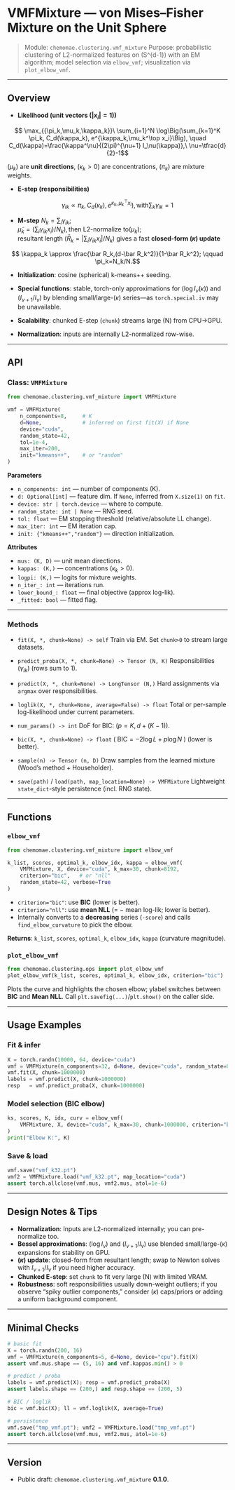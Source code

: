 # VMFMixture — von Mises–Fisher Mixture on the Unit Sphere

> Module: `chemomae.clustering.vmf_mixture`
> Purpose: probabilistic clustering of L2-normalized features on (S^{d-1}) with an EM algorithm; model selection via `elbow_vmf`; visualization via `plot_elbow_vmf`.

---

## Overview

* **Likelihood (unit vectors ($`|x_i|=1`$))**
```math
  \max_{{\pi_k,\mu_k,\kappa_k}}\ \sum_{i=1}^N \log\Big(\sum_{k=1}^K \pi_k, C_d(\kappa_k), e^{\kappa_k,\mu_k^\top x_i}\Big),
  \quad C_d(\kappa)=\frac{\kappa^\nu}{(2\pi)^{\nu+1} I_\nu(\kappa)},\ \nu=\tfrac{d}{2}-1
```
  ($`\mu_k`$) are **unit directions**, ($`\kappa_k>0`$) are concentrations, ($`\pi_k`$) are mixture weights.

* **E-step (responsibilities)**
```math
\gamma_{ik}\propto \pi_k,C_d(\kappa_k),e^{\kappa_k,\mu_k^\top x_i}), \text{with} \sum_k\gamma_{ik}=1
```
* **M-step**
$`N_k=\sum_i\gamma_{ik}`$; <br>
$`\tilde\mu_k=\big(\sum_i \gamma_{ik} x_i\big)/N_k), \text{then L2-normalize to} (\mu_k);
`$ <br>
resultant length ($`\bar R_k=|\sum_i\gamma_{ik}x_i|/N_k`$) gives a fast **closed-form ($`\kappa`$) update**

```math
  \kappa_k \approx \frac{\bar R_k,(d-\bar R_k^2)}{1-\bar R_k^2};
  \qquad \pi_k=N_k/N.
```

* **Initialization**: cosine (spherical) k-means++ seeding.

* **Special functions**: stable, torch-only approximations for ($`\log I_\nu(\kappa)`$) and ($`I_{\nu+1}/I_\nu`$) by blending small/large-($`\kappa`$) series—as `torch.special.iv` may be unavailable.

* **Scalability**: chunked E-step (`chunk`) streams large (N) from CPU→GPU.

* **Normalization**: inputs are internally L2-normalized row-wise.

---

## API

### Class: `VMFMixture`

```python
from chemomae.clustering.vmf_mixture import VMFMixture

vmf = VMFMixture(
    n_components=8,     # K
    d=None,             # inferred on first fit(X) if None
    device="cuda",
    random_state=42,
    tol=1e-4,
    max_iter=200,
    init="kmeans++",    # or "random"
)
```

**Parameters**

* `n_components: int` — number of components (K).
* `d: Optional[int]` — feature dim. If `None`, inferred from `X.size(1)` on `fit`.
* `device: str | torch.device` — where to compute.
* `random_state: int | None` — RNG seed.
* `tol: float` — EM stopping threshold (relative/absolute LL change).
* `max_iter: int` — EM iteration cap.
* `init: {"kmeans++","random"}` — direction initialization.

**Attributes**

* `mus: (K, D)` — unit mean directions.
* `kappas: (K,)` — concentrations ($`\kappa_k>0`$).
* `logpi: (K,)` — logits for mixture weights.
* `n_iter_: int` — iterations run.
* `lower_bound_: float` — final objective (approx log-lik).
* `_fitted: bool` — fitted flag.

---

### Methods

* `fit(X, *, chunk=None) -> self`
  Train via EM. Set `chunk>0` to stream large datasets.

* `predict_proba(X, *, chunk=None) -> Tensor (N, K)`
  Responsibilities ($`\gamma_{ik}`$) (rows sum to 1).

* `predict(X, *, chunk=None) -> LongTensor (N,)`
  Hard assignments via `argmax` over responsibilities.

* `loglik(X, *, chunk=None, average=False) -> float`
  Total or per-sample log-likelihood under current parameters.

* `num_params() -> int`
  DoF for BIC: ($`p = K,d + (K-1)`$).

* `bic(X, *, chunk=None) -> float`
  ( $`\mathrm{BIC} = -2\log L + p\log N`$ ) (lower is better).

* `sample(n) -> Tensor (n, D)`
  Draw samples from the learned mixture (Wood’s method + Householder).

* `save(path)` / `load(path, map_location=None) -> VMFMixture`
  Lightweight `state_dict`-style persistence (incl. RNG state).

---

## Functions

### `elbow_vmf`

```python
from chemomae.clustering.vmf_mixture import elbow_vmf

k_list, scores, optimal_k, elbow_idx, kappa = elbow_vmf(
    VMFMixture, X, device="cuda", k_max=30, chunk=8192,
    criterion="bic",   # or "nll"
    random_state=42, verbose=True
)
```

* `criterion="bic"`: use **BIC** (lower is better).
* `criterion="nll"`: use **mean NLL** (= − mean log-lik; lower is better).
* Internally converts to a **decreasing** series (`-score`) and calls `find_elbow_curvature` to pick the elbow.

**Returns**:
`k_list`, `scores`, `optimal_k`, `elbow_idx`, `kappa` (curvature magnitude).

### `plot_elbow_vmf`

```python
from chemomae.clustering.ops import plot_elbow_vmf
plot_elbow_vmf(k_list, scores, optimal_k, elbow_idx, criterion="bic")
```

Plots the curve and highlights the chosen elbow; ylabel switches between **BIC** and **Mean NLL**.
Call `plt.savefig(...)`/`plt.show()` on the caller side.

---

## Usage Examples

### Fit & infer

```python
X = torch.randn(10000, 64, device="cuda")
vmf = VMFMixture(n_components=32, d=None, device="cuda", random_state=0)
vmf.fit(X, chunk=1000000)
labels = vmf.predict(X, chunk=1000000)
resp   = vmf.predict_proba(X, chunk=1000000)
```

### Model selection (BIC elbow)

```python
ks, scores, K, idx, curv = elbow_vmf(
    VMFMixture, X, device="cuda", k_max=30, chunk=1000000, criterion="bic"
)
print("Elbow K:", K)
```

### Save & load

```python
vmf.save("vmf_k32.pt")
vmf2 = VMFMixture.load("vmf_k32.pt", map_location="cuda")
assert torch.allclose(vmf.mus, vmf2.mus, atol=1e-6)
```

---

## Design Notes & Tips

* **Normalization**: Inputs are L2-normalized internally; you can pre-normalize too.
* **Bessel approximations**: ($`\log I_\nu`$) and ($`I_{\nu+1}/I_\nu`$) use blended small/large-($`\kappa`$) expansions for stability on GPU.
* **($`\kappa`$) update**: closed-form from resultant length; swap to Newton solves with $`I_{\nu+1}/I_\nu`$ if you need higher accuracy.
* **Chunked E-step**: set `chunk` to fit very large (N) with limited VRAM.
* **Robustness**: soft responsibilities usually down-weight outliers; if you observe “spiky outlier components,” consider ($`\kappa`$) caps/priors or adding a uniform background component.

---

## Minimal Checks

```python
# basic fit
X = torch.randn(200, 16)
vmf = VMFMixture(n_components=5, d=None, device="cpu").fit(X)
assert vmf.mus.shape == (5, 16) and vmf.kappas.min() > 0

# predict / proba
labels = vmf.predict(X); resp = vmf.predict_proba(X)
assert labels.shape == (200,) and resp.shape == (200, 5)

# BIC / loglik
bic = vmf.bic(X); ll = vmf.loglik(X, average=True)

# persistence
vmf.save("tmp_vmf.pt"); vmf2 = VMFMixture.load("tmp_vmf.pt")
assert torch.allclose(vmf.mus, vmf2.mus, atol=1e-6)
```

---

## Version

* Public draft: `chemomae.clustering.vmf_mixture` **0.1.0**.
